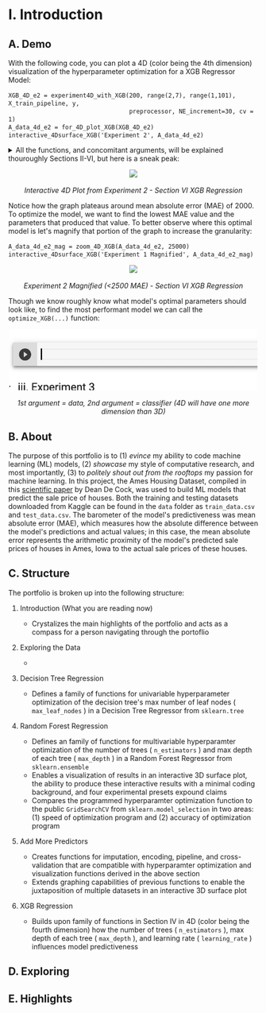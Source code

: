 # I. Introduction
## A. Demo

With the following code, you can plot a 4D (color being the 4th dimension) visualization of the hyperparameter optimization for a XGB Regressor Model:

    XGB_4D_e2 = experiment4D_with_XGB(200, range(2,7), range(1,101), X_train_pipeline, y, 
                                      preprocessor, NE_increment=30, cv = 1)
    A_data_4d_e2 = for_4D_plot_XGB(XGB_4D_e2)
    interactive_4Dsurface_XGB('Experiment 2', A_data_4d_e2)
<details><summary>All the functions, and concomitant arguments, will be explained thouroughly Sections II-VI, but here is a sneak peak:</summary>
<p>
    
 * 200 = Searching from 1 to 200 `n_estimators`
 * `range(2,7)` = Searching from 2 to 6 `max_depth`
 * `range(1,101)` = Searching from .01 to 1 `learning_rate`
 * `X_train_pipeline` = training data
 * `y` = actual sale prices
 * `preprocessor` = `ColumnTransformer` object that imputes and encodes data
 * `NE_increment = 30`  = Increments `n_estimators` by 30, so instead of 1 to 200, [1, 31, ... 181]
 * `cv = 1` = Number of K-Folds
 
</p>
</details>

<p align="center">
  <img src="https://github.com/rajtum/Machine-Learning-Makeshift-Portfolio/blob/master/Animations/Experiment%202-%204D%20Surface%20Plot.gif"   width="500" /> 
</p>
<p align="center">
  <em>
    Interactive 4D Plot from Experiment 2 - Section VI XGB Regression
  </em>
</p>
 
Notice how the graph plateaus around mean absolute error (MAE) of 2000. To optimize the model, we want to find the lowest MAE value and the parameters that produced that value. To better observe where this optimal model is let's magnify that portion of the graph to increase the granularity:
    
    A_data_4d_e2_mag = zoom_4D_XGB(A_data_4d_e2, 25000)
    interactive_4Dsurface_XGB('Experiment 1 Magnified', A_data_4d_e2_mag)

<p align="center">
  <img src="https://github.com/rajtum/Machine-Learning-Makeshift-Portfolio/blob/master/Animations/Experiment%202%20Magnified%20-%204D%20Surface%20Plot.gif"          width="500" /> 
</p>
<p align="center">
  <em>
    Experiment 2 Magnified (<2500 MAE) - Section VI XGB Regression
  </em>
</p>

Though we know roughly know what model's optimal parameters should look like, to find the most performant model we can call the `optimize_XGB(...)` function:

<p align="center">
  <img src="https://github.com/rajtum/Machine-Learning-Makeshift-Portfolio/blob/master/Animations/Experiment%202%20XGBR%20Optimized.gif"   width="500" /> 
</p>
<p align="center">
  <em>
    1st argument = data, 2nd argument = classifier (4D will have one more dimension than 3D)
  </em>
</p>


## B. About
The purpose of this portfolio is to (1) *evince* my ability to code machine learning (ML) models, (2) *showcase* my style of computative research, and most importantly, (3) to *politely shout out from the rooftops* my passion for machine learning. In this project, the Ames Housing Dataset, compiled in this [scientific paper](http://jse.amstat.org/v19n3/decock.pdf) by Dean De Cock, was used to build ML models that predict the sale price of houses. Both the training and testing datasets downloaded from Kaggle can be found in the `data` folder as `train_data.csv` and `test_data.csv`. The barometer of the model's predictiveness was mean absolute error (MAE), which measures how the absolute difference between the model's predictions and actual values; in this case, the mean absolute error represents the arithmetic proximity of the model's predicted sale prices of houses in Ames, Iowa to the actual sale prices of these houses.

## C. Structure
The portfolio is broken up into the following structure:

1. Introduction (What you are reading now)
    
    * Crystalizes the main highlights of the portfolio and acts as a compass for a person navigating through the portoflio
  
2. Exploring the Data
    
    * 
    
3. Decision Tree Regression

    * Defines a family of functions for univariable hyperparameter optimization of the decision tree's max number of leaf nodes ( `max_leaf_nodes` ) in a Decision Tree Regressor from `sklearn.tree`
 
4. Random Forest Regression

    * Defines an family of functions for multivariable hyperparamter optimization of the number of trees ( `n_estimators` ) and max depth of each tree ( `max_depth` ) in a Random Forest Regressor from `sklearn.ensemble`
    * Enables a visualization of results in an interactive 3D surface plot, the ability to produce these interactive results with a minimal coding background, and four experimental presets expound claims
    * Compares the programmed hyperparamter optimization function to the public `GridSearchCV` from `sklearn.model_selection` in two areas: (1) speed of optimization program and (2) accuracy of optimization program
 
5. Add More Predictors
 
    * Creates functions for imputation, encoding, pipeline, and cross-validation that are compatible with hyperparamter optimization and visualization functions derived in the above section
    * Extends graphing capabilities of previous functions to enable the juxtaposition of multiple datasets in an interactive 3D surface plot
 
6. XGB Regression

    * Builds upon family of functions in Section IV in 4D (color being the fourth dimension) how the number of trees ( `n_estimators` ), max depth of each tree ( `max_depth` ), and learning rate ( `learning_rate` ) influences model predictiveness

## D. Exploring

## E. Highlights
